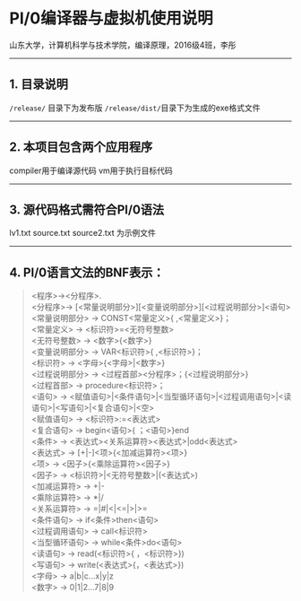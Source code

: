 # Pl/0编译器与虚拟机使用说明
山东大学，计算机科学与技术学院，编译原理，2016级4班，李彤

---
## 1. 目录说明
`/release/` 目录下为发布版
`/release/dist/`目录下为生成的exe格式文件

---
## 2. 本项目包含两个应用程序
compiler用于编译源代码
vm用于执行目标代码

---
## 3. 源代码格式需符合Pl/0语法
lv1.txt source.txt source2.txt 为示例文件

---
## 4. Pl/0语言文法的BNF表示：
> <程序>→<分程序>.  
<分程序>→ [<常量说明部分>][<变量说明部分>][<过程说明部分>]<语句>  
 <常量说明部分> → CONST<常量定义>{ ,<常量定义>}；  
 <常量定义> → <标识符>=<无符号整数>  
 <无符号整数> → <数字>{<数字>}  
 <变量说明部分> → VAR<标识符>{ ,<标识符>}；  
 <标识符> → <字母>{<字母>|<数字>}  
 <过程说明部分> → <过程首部><分程序>；{<过程说明部分>}  
 <过程首部> → procedure<标识符>；  
 <语句> → <赋值语句>|<条件语句>|<当型循环语句>|<过程调用语句>|<读语句>|<写语句>|<复合语句>|<空>  
 <赋值语句> → <标识符>:=<表达式>  
 <复合语句> → begin<语句>{ ；<语句>}end  
 <条件> → <表达式><关系运算符><表达式>|odd<表达式>  
 <表达式> → [+|-]<项>{<加减运算符><项>}  
 <项> → <因子>{<乘除运算符><因子>}  
 <因子> → <标识符>|<无符号整数>|(<表达式>)  
 <加减运算符> → +|-  
 <乘除运算符> → *|/  
 <关系运算符> → =|#|<|<=|>|>=  
 <条件语句> → if<条件>then<语句>  
 <过程调用语句> → call<标识符>  
 <当型循环语句> → while<条件>do<语句>  
 <读语句> → read(<标识符>{ ，<标识符>})  
 <写语句> → write(<表达式>{，<表达式>})  
 <字母> → a|b|c…x|y|z  
 <数字> → 0|1|2…7|8|9  

